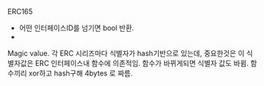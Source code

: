
ERC165 
- 어떤 인터페이스ID를 넘기면 bool 반환.
- 

Magic value. 각 ERC 시리즈마다 식별자가 hash기반으로 있는데, 중요한것은 이 식별자값은 ERC 인터페이스내 함수에 의존적임.
함수가 바뀌게되면 식별자 값도 바뀜.
함수끼리 xor하고 hash구해 4bytes 로 짜름.

